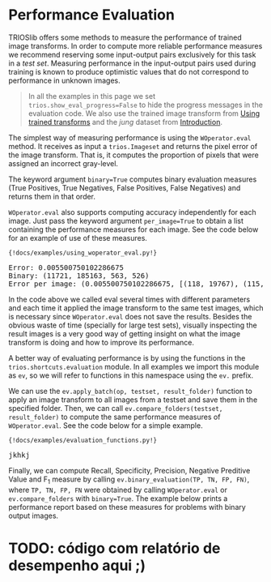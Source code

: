 # Performance Evaluation

TRIOSlib offers some methods to measure the performance of trained image 
transforms. In order to compute more reliable performance measures we recommend 
reserving some input-output pairs exclusively for this task in a *test set*. 
Measuring performance in the input-output pairs used during training is known to 
produce optimistic values that do not correspond to performance in unknown 
images. 

> In all the examples in this page we set `trios.show_eval_progress=False` to 
hide the progress messages in the evaluation code. We also use the trained 
image transform from [Using trained transforms](using_trained_operators.md) and
the *jung* dataset from [Introduction](introduction.md).


The simplest way of measuring performance is using the `WOperator.eval` method. 
It receives as input a `trios.Imageset` and returns the pixel error of the image 
transform. That is, it computes the proportion of pixels that were assigned an 
incorrect gray-level. 

The keyword argument `binary=True` computes binary evaluation measures (True 
Positives, True Negatives, False Positives, False Negatives) and returns them in 
that order. 

`WOperator.eval` also supports computing accuracy independently for each image. 
Just pass the keyword argument `per_image=True` to obtain a list containing the 
performance measures for each image. See the code below for an example of use of 
these measures. 


```{python}
{!docs/examples/using_woperator_eval.py!}
```
<pre>
Error: 0.005500750102286675
Binary: (11721, 185163, 563, 526)
Error per image: (0.005500750102286675, [(118, 19767), (115, 18197), (116, 20463), (154, 19646), (164, 20033), (95, 21930), (72, 18931), (67, 19107), (54, 20293), (134, 19606)])
</pre> 

In the code above we called eval several times with different parameters and 
each time it applied the image transform to the same test images, which is 
necessary since `WOperator.eval` does not save the results. Besides the obvious 
waste of time (specially for large test sets), visually inspecting the result 
images is a very good way of getting insight on what the image transform is 
doing and how to improve its performance. 

A better way of evaluating performance is by using the functions in the 
`trios.shortcuts.evaluation` module. In all examples we import this module as 
`ev`, so we will refer to functions in this namespace using the `ev.` prefix. 

We can use the `ev.apply_batch(op, testset, result_folder)` function to apply an 
image transform to all images from a testset and save them in the specified 
folder. Then, we can call `ev.compare_folders(testset, result_folder)` to 
compute the same performance measures of `WOperator.eval`. See the code below 
for a simple example. 

```{python}
{!docs/examples/evaluation_functions.py!}
```
<pre>
jkhkj
</pre>


Finally, we can compute Recall, Specificity, Precision, Negative Preditive Value
and F<sub>1</sub> measure by calling `ev.binary_evaluation(TP, TN, FP, FN)`, where
`TP, TN, FP, FN` were obtained by calling `WOperator.eval` or `ev.compare_folders`
with `binary=True`. The example below prints a performance report based on
these measures for problems with binary output images. 

# TODO: código com relatório de desempenho aqui ;)
